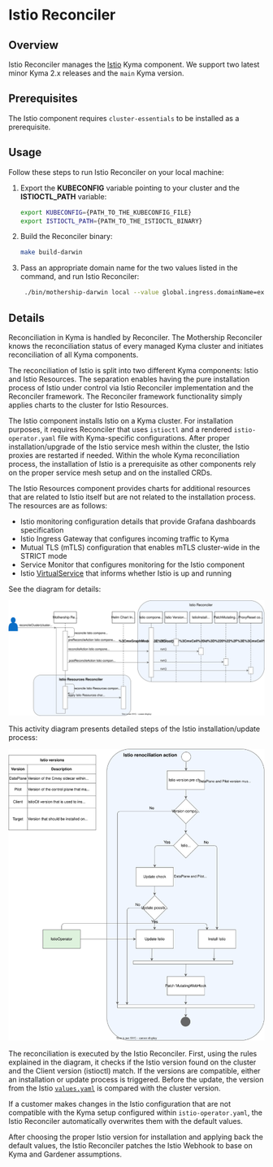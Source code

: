 # Istio Reconciler

## Overview

Istio Reconciler manages the [Istio](https://github.com/kyma-project/kyma/tree/main/resources/istio) Kyma component. We support two latest minor Kyma 2.x releases and the `main` Kyma version.

## Prerequisites

The Istio component requires `cluster-essentials` to be installed as a prerequisite.

## Usage

Follow these steps to run Istio Reconciler on your local machine:

1. Export the **KUBECONFIG** variable pointing to your cluster and the **ISTIOCTL_PATH** variable:

   ```bash
   export KUBECONFIG={PATH_TO_THE_KUBECONFIG_FILE}
   export ISTIOCTL_PATH={PATH_TO_THE_ISTIOCTL_BINARY}
   ```

2. Build the Reconciler binary:

   ```bash
   make build-darwin
   ```

3. Pass an appropriate domain name for the two values listed in the command, and run Istio Reconciler:

   ```bash
    ./bin/mothership-darwin local --value global.ingress.domainName=example.com,global.domainName=example.com --components cluster-essentials,istio
   ```

## Details

Reconciliation in Kyma is handled by Reconciler. The Mothership Reconciler knows the reconciliation status of every managed Kyma cluster and initiates reconciliation of all Kyma components.

The reconciliation of Istio is split into two different Kyma components: Istio and Istio Resources. The separation enables having the pure installation process of Istio under control via Istio Reconciler implementation and the Reconciler framework. The Reconciler framework functionality simply applies charts to the cluster for Istio Resources.

The Istio component installs Istio on a Kyma cluster. For installation purposes, it requires Reconciler that uses `istioctl` and a rendered `istio-operator.yaml` file with Kyma-specific configurations. After proper installation/upgrade of the Istio service mesh within the cluster, the Istio proxies are restarted if needed. Within the whole Kyma reconciliation process, the installation of Istio is a prerequisite as other components rely on the proper service mesh setup and on the installed CRDs.

The Istio Resources component provides charts for additional resources that are related to Istio itself but are not related to the installation process. The resources are as follows:

- Istio monitoring configuration details that provide Grafana dashboards specification
- Istio Ingress Gateway that configures incoming traffic to Kyma
- Mutual TLS (mTLS) configuration that enables mTLS cluster-wide in the STRICT mode
- Service Monitor that configures monitoring for the Istio component
- Istio [VirtualService](https://istio.io/docs/reference/config/networking/virtual-service/) that informs whether Istio is up and running

See the diagram for details:

![Istio Reconciler](./assets/istio-reconciler.svg)

This activity diagram presents detailed steps of the Istio installation/update process:

![Istio Reconciliation](./assets/istio-reconciliation-action.svg)

The reconciliation is executed by the Istio Reconciler. First, using the rules explained in the diagram, it checks if the Istio version found on the cluster and the Client version (istioctl) match. If the versions are compatible, either an installation or update process is triggered. Before the update, the version from the Istio [`values.yaml`](https://github.com/kyma-project/kyma/blob/main/resources/istio/values.yaml) is compared with the cluster version.

If a customer makes changes in the Istio configuration that are not compatible with the Kyma setup configured within `istio-operator.yaml`, the Istio Reconciler automatically overwrites them with the default values.

After choosing the proper Istio version for installation and applying back the default values, the Istio Reconciler patches the Istio Webhook to base on Kyma and Gardener assumptions.
